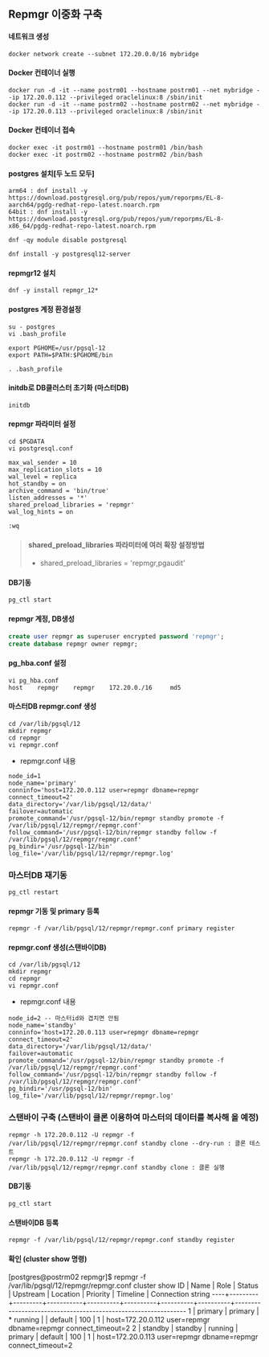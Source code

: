 ## Repmgr 이중화 구축

#### 네트워크 생성
```
docker network create --subnet 172.20.0.0/16 mybridge
```

#### Docker 컨테이너 실행
```
docker run -d -it --name postrm01 --hostname postrm01 --net mybridge --ip 172.20.0.112 --privileged oraclelinux:8 /sbin/init
docker run -d -it --name postrm02 --hostname postrm02 --net mybridge --ip 172.20.0.113 --privileged oraclelinux:8 /sbin/init
```

#### Docker 컨테이너 접속
```
docker exec -it postrm01 --hostname postrm01 /bin/bash
docker exec -it postrm02 --hostname postrm02 /bin/bash
```

#### postgres 설치[두 노드 모두]
```
arm64 : dnf install -y https://download.postgresql.org/pub/repos/yum/reporpms/EL-8-aarch64/pgdg-redhat-repo-latest.noarch.rpm
64bit : dnf install -y https://download.postgresql.org/pub/repos/yum/reporpms/EL-8-x86_64/pgdg-redhat-repo-latest.noarch.rpm

dnf -qy module disable postgresql

dnf install -y postgresql12-server
```

#### repmgr12 설치
```
dnf -y install repmgr_12*
```

#### postgres 계정 환경설정
```
su - postgres
vi .bash_profile

export PGHOME=/usr/pgsql-12
export PATH=$PATH:$PGHOME/bin

. .bash_profile
```

#### initdb로 DB클러스터 초기화 (마스터DB)
```
initdb
```

#### repmgr 파라미터 설정
```
cd $PGDATA
vi postgresql.conf

max_wal_sender = 10
max_replication_slots = 10
wal_level = replica
hot_standby = on
archive_command = 'bin/true'
listen_addresses = '*'
shared_preload_libraries = 'repmgr'
wal_log_hints = on

:wq
```
> #### shared_preload_libraries 파라미터에 여러 확장 설정방법
> - shared_preload_libraries = 'repmgr,pgaudit'

#### DB기동
```
pg_ctl start
```

#### repmgr 계정, DB생성
```sql
create user repmgr as superuser encrypted password 'repmgr';
create database repmgr owner repmgr;
```

#### pg_hba.conf 설정
```
vi pg_hba.conf
host    repmgr    repmgr    172.20.0./16     md5
```

#### 마스터DB repmgr.conf 생성
```
cd /var/lib/pgsql/12
mkdir repmgr
cd repmgr
vi repmgr.conf
```
- repmgr.conf 내용
```
node_id=1
node_name='primary'
conninfo='host=172.20.0.112 user=repmgr dbname=repmgr connect_timeout=2'
data_directory='/var/lib/pgsql/12/data/'
failover=automatic
promote_command='/usr/pgsql-12/bin/repmgr standby promote -f /var/lib/pgsql/12/repmgr/repmgr.conf'
follow_command='/usr/pgsql-12/bin/repmgr standby follow -f /var/lib/pgsql/12/repmgr/repmgr.conf'
pg_bindir='/usr/pgsql-12/bin'
log_file='/var/lib/pgsql/12/repmgr/repmgr.log'
```

### 마스터DB 재기동
```
pg_ctl restart
```

#### repmgr 기동 및 primary 등록
```
repmgr -f /var/lib/pgsql/12/repmgr/repmgr.conf primary register
```

#### repmgr.conf 생성(스탠바이DB)
```
cd /var/lib/pgsql/12
mkdir repmgr
cd repmgr
vi repmgr.conf
```
- repmgr.conf 내용
```
node_id=2 -- 마스터id와 겹치면 안됨
node_name='standby'
conninfo='host=172.20.0.113 user=repmgr dbname=repmgr connect_timeout=2'
data_directory='/var/lib/pgsql/12/data/'
failover=automatic
promote_command='/usr/pgsql-12/bin/repmgr standby promote -f /var/lib/pgsql/12/repmgr/repmgr.conf'
follow_command='/usr/pgsql-12/bin/repmgr standby follow -f /var/lib/pgsql/12/repmgr/repmgr.conf'
pg_bindir='/usr/pgsql-12/bin'
log_file='/var/lib/pgsql/12/repmgr/repmgr.log'
```

### 스탠바이 구축 (스탠바이 클론 이용하여 마스터의 데이터를 복사해 올 예정)
```
repmgr -h 172.20.0.112 -U repmgr -f /var/lib/pgsql/12/repmgr/repmgr.conf standby clone --dry-run : 클론 테스트
repmgr -h 172.20.0.112 -U repmgr -f /var/lib/pgsql/12/repmgr/repmgr.conf standby clone : 클론 실행
```

#### DB기동
```
pg_ctl start
```

#### 스탠바이DB 등록
```
repmgr -f /var/lib/pgsql/12/repmgr/repmgr.conf standby register
```
#### 확인 (cluster show 명령)
[postgres@postrm02 repmgr]$ repmgr -f /var/lib/pgsql/12/repmgr/repmgr.conf cluster show
 ID | Name    | Role    | Status    | Upstream | Location | Priority | Timeline | Connection string
----+---------+---------+-----------+----------+----------+----------+----------+---------------------------------------------------------------
 1  | primary | primary | * running |          | default  | 100      | 1        | host=172.20.0.112 user=repmgr dbname=repmgr connect_timeout=2
 2  | standby | standby |   running | primary  | default  | 100      | 1        | host=172.20.0.113 user=repmgr dbname=repmgr connect_timeout=2
